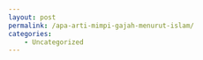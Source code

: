 ```yaml
---
layout: post
permalink: /apa-arti-mimpi-gajah-menurut-islam/
categories:
    - Uncategorized
---
```


